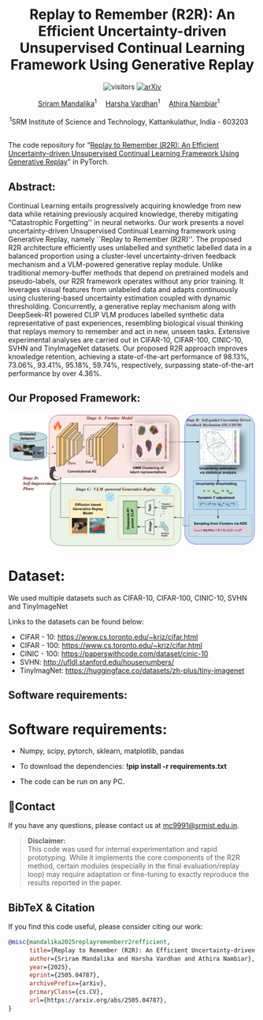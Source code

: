 <div align="center">
  <div>
  <h1>Replay to Remember (R2R): An Efficient Uncertainty-driven Unsupervised Continual Learning Framework Using Generative Replay</h1> 

![visitors](https://visitor-badge.laobi.icu/badge?page_id=srirammandalika.Precognition-CVPR_2025&left_color=green&right_color=red) [![arXiv](https://img.shields.io/badge/arXiv-2505.04787-b31b1b?logo=arxiv&style=flat-square)]()

  </div>

</div>

<div align="center">

<div>
  <a href='https://srirammandalika.github.io/' target='_blank'>Sriram Mandalika</a><sup>1</sup>&emsp;
  <a href='' target='_blank'>Harsha Vardhan</a><sup>1</sup>&emsp;  
  <a href='https://www.srmist.edu.in/faculty/dr-athira-m-nambiar/' target='_blank'>Athira Nambiar</a><sup>1</sup>&emsp;

</div>
<div> <br>
<sup>1</sup>SRM Institute of Science and Technology, Kattankulathur, India - 603203&emsp;


<!--     <a href='' target='_blank'>Enzo Tartaglione</a><sup>1</sup>&emsp;
    <a href='' target='_blank'>Stéphane Lathuilière </a><sup>1</sup> -->


<!-- <sup>2</sup>University of Trento, Italy&emsp; -->
</div>
</div>

<br>

The code repository for "[Replay to Remember (R2R): An Efficient Uncertainty-driven Unsupervised Continual Learning Framework Using Generative Replay]()" in PyTorch.

## Abstract:
Continual Learning entails progressively acquiring knowledge from new data while retaining previously acquired knowledge, thereby mitigating "Catastrophic Forgetting'' in neural networks. Our work presents a novel uncertainty-driven Unsupervised Continual Learning framework using Generative Replay, namely ``Replay to Remember (R2R)''. The proposed R2R architecture efficiently uses unlabelled and synthetic labelled data in a balanced proportion using a cluster-level uncertainty-driven feedback mechanism and a VLM-powered generative replay module. Unlike traditional memory-buffer methods that depend on pretrained models and pseudo-labels, our R2R framework operates without any prior training. It leverages visual features from unlabeled data and adapts continuously using clustering-based uncertainty estimation coupled with dynamic thresholding. Concurrently, a generative replay mechanism along with DeepSeek-R1 powered CLIP VLM produces labelled synthetic data representative of past experiences, resembling biological visual thinking that replays memory to remember and act in new, unseen tasks. Extensive experimental analyses are carried out in CIFAR-10, CIFAR-100, CINIC-10, SVHN and TinyImageNet datasets. Our proposed R2R approach improves knowledge retention, achieving a state-of-the-art performance of 98.13%, 73.06%, 93.41%, 95.18%, 59.74%, respectively, surpassing state-of-the-art performance by over 4.36%.

## Our Proposed Framework:
![The Network](asset/Arch.png)

# Dataset: 
We used multiple datasets such as CIFAR-10, CIFAR-100, CINIC-10, SVHN and TinyImageNet

Links to the datasets can be found below:

- CIFAR - 10: https://www.cs.toronto.edu/~kriz/cifar.html
- CIFAR - 100: https://www.cs.toronto.edu/~kriz/cifar.html
- CINIC - 100: https://paperswithcode.com/dataset/cinic-10
- SVHN: http://ufldl.stanford.edu/housenumbers/
- TinyImagNet: https://huggingface.co/datasets/zh-plus/tiny-imagenet

## Software requirements:

# Software requirements:
- Numpy, scipy, pytorch, sklearn, matplotlib, pandas

- To download the dependencies: **!pip install -r requirements.txt**

- The code can be run on any PC.

## 📧Contact

If you have any questions, please  contact us at [mc9991@srmist.edu.in](mailto:mc9991@srmist.edu.in).


>
> **Disclaimer:**  
> This code was used for internal experimentation and rapid prototyping. While it implements the core components of the R2R method, certain modules (especially in the final evaluation/replay loop) may require adaptation or fine-tuning to exactly reproduce the results reported in the paper.


## BibTeX & Citation

If you find this code useful, please consider citing our work:

```bibtex
@misc{mandalika2025replayrememberr2refficient,
      title={Replay to Remember (R2R): An Efficient Uncertainty-driven Unsupervised Continual Learning Framework Using Generative Replay}, 
      author={Sriram Mandalika and Harsha Vardhan and Athira Nambiar},
      year={2025},
      eprint={2505.04787},
      archivePrefix={arXiv},
      primaryClass={cs.CV},
      url={https://arxiv.org/abs/2505.04787}, 
}
```
